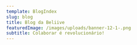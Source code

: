 ```yaml
---
template: BlogIndex
slug: blog
title: Blog da Beliive
featuredImage: /images/uploads/banner-12-1-.png
subtitle: Colaborar é revolucionário!
---
```


